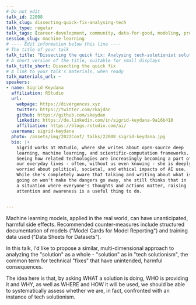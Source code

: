 ```yaml
---
# Do not edit
talk_id: 22008
talk_slug: dissecting-quick-fix-analysing-tech
talk_type: regular
talk_tags: [career-development, community, data-for-good, modeling, production]
session_slug: machine-learning
# ---- Edit information below this line ----
# The title of your talk
talk_title: "Dissecting the quick fix: Analysing tech-solutionist solutions"
# A short version of the title, suitable for small displays
talk_title_short: Dissecting the quick fix
# A link to your talk's materials, when ready
talk_materials_url: ~
speakers:
- name: Sigrid Keydana
  affiliation: RStudio
  url:
    webpage: https://divergences.xyz
    twitter: https://twitter.com/zkajdan
    github: https://github.com/skeydan
    linkedin: https://de.linkedin.com/in/sigrid-keydana-9a16b410
    affiliation: https://blogs.rstudio.com/ai/
  username: sigrid-keydana
  photo: /assets/img/2022Conf/_talks/22008_sigrid-keydana.jpg
  bio: |+
    Sigrid works at RStudio, where she writes about open-source deep
    learning, machine learning, and scientific-computation frameworks.
    Seeing how related technologies are increasingly becoming a part of
    our everyday lives - often, without us even knowing - she is deeply
    worried about political, societal, and ethical impacts of AI use.
    While she's completely aware that talking and writing about what is
    going on won't make the dangers go away, she still thinks that in
    a situation where everyone's thoughts and actions matter, raising
    attention and awareness is a useful thing to do.


---
```


<!-- ABSTRACT ----
Please write abstract below. You may use simple markdown (links, code style, bold, italics)
-->

Machine learning models, applied in the real world, can have unanticipated,
harmful side effects. Recommended counter-measures include structured
documentation of models ("Model Cards for Model Reporting") and training data
used ("Data Sheets for Datasets").

In this talk, I'd like to propose a similar, multi-dimensional approach to
analyzing the "solution" as a whole - "solution" as in "tech solutionism", the
common term for technical "fixes" that have unintended, harmful consequences.

The idea here is that, by asking WHAT a solution is doing, WHO is providing
it and WHY, as well as WHERE and HOW it will be used, we should be able to
systematically assess whether we are, in fact, confronted with an instance of
tech solutionism.
